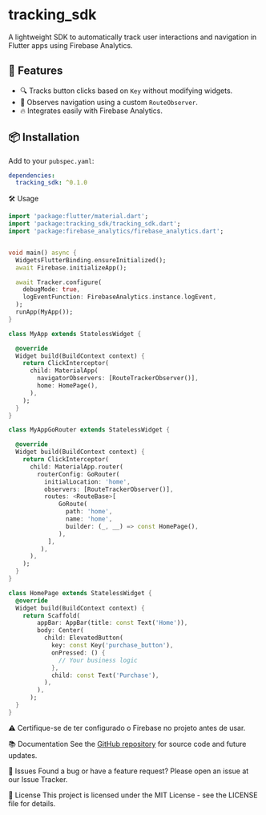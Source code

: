 # tracking_sdk

A lightweight SDK to automatically track user interactions and navigation in Flutter apps using Firebase Analytics.

## 🚀 Features

- 🔍 Tracks button clicks based on `Key` without modifying widgets.
- 📍 Observes navigation using a custom `RouteObserver`.
- 🔥 Integrates easily with Firebase Analytics.

## 📦 Installation

Add to your `pubspec.yaml`:

```yaml
dependencies:
  tracking_sdk: ^0.1.0
```

🛠️ Usage
```dart
import 'package:flutter/material.dart';
import 'package:tracking_sdk/tracking_sdk.dart';
import 'package:firebase_analytics/firebase_analytics.dart';


void main() async {
  WidgetsFlutterBinding.ensureInitialized();
  await Firebase.initializeApp();

  await Tracker.configure(
    debugMode: true,
    logEventFunction: FirebaseAnalytics.instance.logEvent,
  );
  runApp(MyApp());
}

class MyApp extends StatelessWidget {

  @override
  Widget build(BuildContext context) {
    return ClickInterceptor(
      child: MaterialApp(
        navigatorObservers: [RouteTrackerObserver()], 
        home: HomePage(),
      ),
    );
  }
}

class MyAppGoRouter extends StatelessWidget {

  @override
  Widget build(BuildContext context) {
    return ClickInterceptor(
      child: MaterialApp.router(
        routerConfig: GoRouter(
          initialLocation: 'home',
          observers: [RouteTrackerObserver()],
          routes: <RouteBase>[
              GoRoute(
                path: 'home',
                name: 'home',
                builder: (_, __) => const HomePage(),
              ),
           ],
         ),
      ),
    );
  }
}

class HomePage extends StatelessWidget {
  @override
  Widget build(BuildContext context) {
    return Scaffold(
        appBar: AppBar(title: const Text('Home')),
        body: Center(
          child: ElevatedButton(
            key: const Key('purchase_button'),
            onPressed: () {
              // Your business logic
            },
            child: const Text('Purchase'),
          ),
        ),
      );
  }
}
```

⚠️ Certifique-se de ter configurado o Firebase no projeto antes de usar.

📚 Documentation
See the [GitHub repository](https://github.com/jaumpelicon/tracking-sdk/) for source code and future updates.

🐞 Issues
Found a bug or have a feature request? Please open an issue at our Issue Tracker.

📄 License
This project is licensed under the MIT License - see the LICENSE file for details.